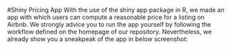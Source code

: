 #Shiny Pricing App
With the use of the shiny app package in R, we made an app with which users can compute a reasonable price for a listing on Airbnb. We strongly advice you to run the app yourself by following the workflow defined on the homepage of our repository. Nevertheless, we already show you a sneakpeak of the app in below screenshot:
